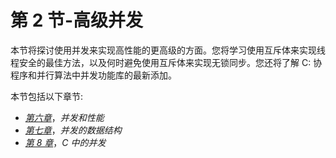 # 第 2 节-高级并发

本节将探讨使用并发来实现高性能的更高级的方面。您将学习使用互斥体来实现线程安全的最佳方法，以及何时避免使用互斥体来实现无锁同步。您还将了解 C: 协程序和并行算法中并发功能库的最新添加。

本节包括以下章节:

*   [*第六章*](06.html#_idTextAnchor103)，*并发和性能*
*   [*第七章*](07.html#_idTextAnchor117)，*并发的数据结构*
*   [*第 8 章*](08.html#_idTextAnchor138)，*C 中的并发*